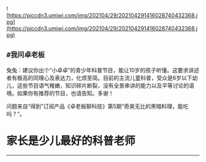 ![https://piccdn3.umiwi.com/img/202104/29/202104291416028740432368.jpg](https://piccdn3.umiwi.com/img/202104/29/202104291416028740432368.jpg)

## `#我问卓老板`

兔兔：建议你出个“小卓卓”的青少年科普节目，能让10岁的孩子听懂。这要求讲述者有极高的同理心及表达力，化烦至简。目前的主流儿童科普，受众是6岁以下幼儿，这些节目语气稚嫩，知识碎片断裂，没有全景串讲的能力以及平等讨论的语境。如果你有推荐的节目，也请告知。多谢！

问题来自“得到”订阅产品《卓老板聊科技》第5期“奇臭无比的黑暗料理，能吃吗？”。

# 家长是少儿最好的科普老师

---
